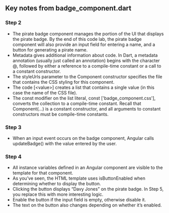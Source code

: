 ## Key notes from badge_component.dart

### Step 2
- The pirate badge component manages the portion of the UI that displays the pirate badge. By the end of this code lab, the pirate badge component will also provide an input field for entering a name, and a button for generating a pirate name.
- Metadata gives additional information about code. In Dart, a metadata annotation (usually just called an annotation) begins with the character @, followed by either a reference to a compile-time constant or a call to a constant constructor.
- The styleUrls parameter to the Component constructor specifies the file that contains the CSS styling for this component.
- The code [\<value\>] creates a list that contains a single value (in this case the name of the CSS file).
- The const modifier on the list literal, const ['badge_component.css'], converts the collection to a compile-time constant. Recall that Component(...) is a constant constructor, and all arguments to constant constructors must be compile-time constants.

### Step 3
- When an input event occurs on the badge component, Angular calls updateBadge() with the value entered by the user.

### Step 4
- All instance variables defined in an Angular component are visible to the template for that component.
- As you’ve seen, the HTML template uses isButtonEnabled when determining whether to display the button.
- Clicking the button displays “Davy Jones” on the pirate badge. In Step 5, you replace this with more interesting logic.
- Enable the button if the input field is empty, otherwise disable it.
- The text on the button also changes depending on whether it’s enabled.
